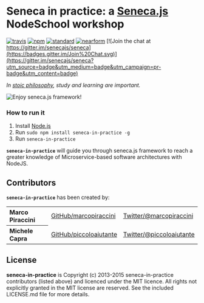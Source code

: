 # Seneca in practice: a [Seneca.js](http://senecajs.org/) NodeSchool workshop


[![travis][travis-badge]][travis-url]
[![npm][npm-badge]][npm-url]
[![standard][standard-badge]][standard-url]
[![nearform][nearform-badge]][nearform-url]
[![Join the chat at https://gitter.im/senecajs/seneca](https://badges.gitter.im/Join%20Chat.svg)](https://gitter.im/senecajs/seneca?utm_source=badge&utm_medium=badge&utm_campaign=pr-badge&utm_content=badge)

<i>In [stoic philosophy](https://en.wikipedia.org/wiki/Stoicism), study and learning are important.</i>

![Enjoy seneca.js framework!](https://raw.githubusercontent.com/senecajs/seneca-in-practice/master/start.png)

### How to run it

  1. Install [Node.js](http://nodejs.org/)
  2. Run `sudo npm install seneca-in-practice -g`
  3. Run `seneca-in-practice`

<b><code>seneca-in-practice</code></b> will guide you through seneca.js framework to reach a greater knowledge of Microservice-based software architectures with NodeJS.

## Contributors

<b><code>seneca-in-practice</code></b> has been created by:

<table><tbody>
<tr><th align="left">Marco Piraccini</th><td><a href="https://github.com/marcopiraccini">GitHub/marcopiraccini</a></td><td><a href="http://twitter.com/marcopiraccini">Twitter/@marcopiraccini</a></td></tr>
<tr><th align="left">Michele Capra</th><td><a href="https://github.com/piccoloaiutante">GitHub/piccoloaiutante</a></td><td><a href="http://twitter.com/piccoloaiutante">Twitter/@piccoloaiutante</a></td></tr>
</tbody></table>

## License

**seneca-in-practice** is Copyright (c) 2013-2015 seneca-in-practice contributors (listed above) and licenced under the MIT licence. All rights not explicitly granted in the MIT license are reserved. See the included LICENSE.md file for more details.


[travis-badge]: https://travis-ci.org/senecajs/seneca-in-practice.svg?branch=master
[travis-url]: https://travis-ci.org/senecajs/seneca-in-practice
[npm-badge]: https://img.shields.io/npm/v/seneca-in-practice.svg?style=flat-square
[npm-url]: https://npmjs.org/package/seneca-in-practice
[standard-badge]: https://img.shields.io/badge/code%20style-standard-blue.svg?style=flat-square
[standard-url]: https://npmjs.org/package/standard
[nearform-badge]: https://img.shields.io/badge/sponsored%20by-nearForm-red.svg?style=flat-square
[nearform-url]: http://nearform.com
